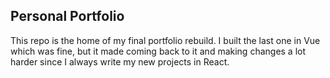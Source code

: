 ## Personal Portfolio

This repo is the home of my final portfolio rebuild. I built the last one in Vue which was fine, but it made coming back to it and making changes a lot harder since I always write my new projects in React.
